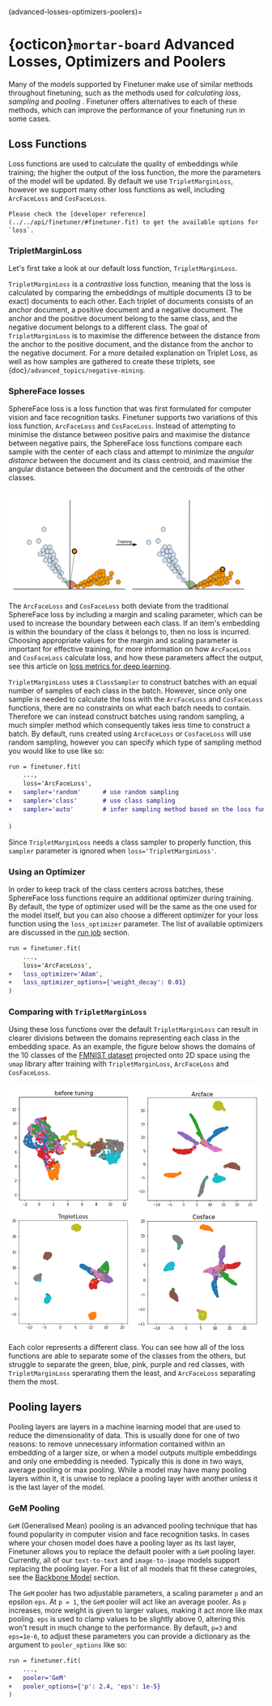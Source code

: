 (advanced-losses-optimizers-poolers)=
# {octicon}`mortar-board` Advanced Losses, Optimizers and Poolers
Many of the models supported by Finetuner make use of similar methods throughout finetuning, such as the methods used for *calculating loss*, *sampling* and *pooling* . Finetuner offers alternatives to each of these methods, which can improve the performance of your finetuning run in some cases.

## Loss Functions

Loss functions are used to calculate the quality of embeddings while training; the higher the output of the loss function, the more the parameters of the model will be updated.
By default we use `TripletMarginLoss`, however we support many other loss functions as well, including `ArcFaceLoss` and `CosFaceLoss`.

```{Important}
Please check the [developer reference](../../api/finetuner/#finetuner.fit) to get the available options for `loss`.
```

### TripletMarginLoss

Let's first take a look at our default loss function, `TripletMarginLoss`.  

`TripletMarginLoss` is a *contrastive* loss function, meaning that the loss is calculated by comparing the embeddings of multiple documents (3 to be exact) documents to each other.
Each triplet of documents consists of an anchor document, a positive document and a negative document.
The anchor and the positive document belong to the same class, and the negative document belongs to a different class.
The goal of `TripletMarginLoss` is to maximise the difference between the distance from the anchor to the positive document, and the distance from the anchor to the negative document.
For a more detailed explanation on Triplet Loss, as well as how samples are gathered to create these triplets, see {doc}`/advanced_topics/negative-mining`.

### SphereFace losses

SphereFace loss is a loss function that was first formulated for computer vision and face recognition tasks.
Finetuner supports two variations of this loss function, `ArcFaceLoss` and `CosFaceLoss`.
Instead of attempting to minimise the distance between positive pairs and maximise the distance between negative pairs, the SphereFace loss functions compare each sample with the center of each class
and attempt to minimize the *angular distance* between the document and its class centroid, and maximise the angular distance between the document and the centroids of the other classes.

![training](../imgs/SphereFace-training.png)

The `ArcFaceLoss` and `CosFaceLoss` both deviate from the traditional SphereFace loss by including a margin and scaling parameter, which can be used to increase the boundary between each class. If an item's embedding is within the boundary of the class it belongs to, then no loss is incurred. Choosing appropriate values for the margin and scaling parameter is important for effective training, for more information on how `ArcFaceLoss` and `CosFaceLoss` calculate loss, and how these parameters affect the output, see this article on [loss metrics for deep learning](https://hav4ik.github.io/articles/deep-metric-learning-survey#cosface).  

`TripletMarginLoss` uses a `ClassSampler` to construct batches with an equal number of samples of each class in the batch. However, since only one sample is needed to calculate the loss with the `ArcFaceLoss` and `CosFaceLoss` functions, there are no constraints on what each batch needs to contain.
Therefore we can instead construct batches using random sampling, a much simpler method which consequently takes less time to construct a batch.
By default, runs created using `ArcFaceLoss` or `CosfaceLoss` will use random sampling, however you can specify which type of sampling method you would like to use like so:

```diff
run = finetuner.fit(
    ...,
    loss='ArcFaceLoss',
+   sampler='random'      # use random sampling
+   sampler='class'       # use class sampling
+   sampler='auto'        # infer sampling method based on the loss function (default)

)
```

Since `TripletMarginLoss` needs a class sampler to properly function, this `sampler` parameter is ignored when `loss='TripletMarginLoss'`.

### Using an Optimizer

In order to keep track of the class centers across batches, these SphereFace loss functions require an additional optimizer during training.
By default, the type of optimizer used will be the same as the one used for the model itself, but you can also choose a different optimizer for your loss function using the `loss_optimizer` parameter.
The list of available optimizers are discussed in the [run job](../walkthrough/run-job.md) section.

```diff
run = finetuner.fit(
    ...,
    loss='ArcFaceLoss',
+   loss_optimizer='Adam',
+   loss_optimizer_options={'weight_decay': 0.01}
)
```

### Comparing with `TripletMarginLoss`

Using these loss functions over the default `TripletMarginLoss` can result in clearer divisions between the domains representing each class in the embedding space.
As an example, the figure below shows the domains of the 10 classes of the [FMNIST dataset](https://github.com/zalandoresearch/fashion-mnist) projected onto 2D space using the `umap` library after training with `TripletMarginLoss`, `ArcFaceLoss` and `CosFaceLoss`.

![distributions-loss](../imgs/distributions-loss.png)

Each color represents a different class. You can see how all of the loss functions are able to separate some of the classes from the others,
but struggle to separate the green, blue, pink, purple and red classes,
with `TripletMarginLoss` sperarating them the least, and `ArcFaceLoss` separating them the most.

## Pooling layers

Pooling layers are layers in a machine learning model that are used to reduce the dimensionality of data. This is usually done for one of two reasons: to remove unnecessary information contained within an embedding of a larger size, or when a model outputs multiple embeddings and only one embedding is needed. Typically this is done in two ways, average pooling or max pooling.
While a model may have many pooling layers within it, it is unwise to replace a pooling layer with another unless it is the last layer of the model.

### GeM Pooling

`GeM` (Generalised Mean) pooling is an advanced pooling technique that has found popularity in computer vision and face recognition tasks.
In cases where your chosen model does have a pooling layer as its last layer, Finetuner allows you to replace the default pooler with a `GeM` pooling layer.
Currently, all of our `text-to-text` and `image-to-image` models support replacing the pooling layer.
For a list of all models that fit these categroies, see the [Backbone Model](../walkthrough/choose-backbone.md) section.  

The `GeM` pooler has two adjustable parameters, a scaling parameter `p` and an epsilon `eps`.
At `p = 1`, the `GeM` pooler will act like an average pooler.
As `p` increases, more weight is given to larger values, making it act more like max pooling.
`eps` is used to clamp values to be slightly above 0, altering this won't result in much change to the performance.
By default, `p=3` and `eps=1e-6`, to adjust these parameters you can provide a dictionary as the argument to `pooler_options` like so:

```diff
run = finetuner.fit(
    ...,
+   pooler='GeM'
+   pooler_options={'p': 2.4, 'eps': 1e-5}
)
```